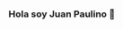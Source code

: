 ### Hola soy Juan Paulino 👋

<!--
**juan-paulatino/juan-paulatino** is a ✨ _special_ ✨ repository because its `README.md` (this file) appears on your GitHub profile.

Here are some ideas to get you started:

# 🔭 I’m currently working on Python
- 🌱 I’m currently learning Jupyter Notebooks
- 👯 I’m looking to collaborate on Empresa
- 🤔 I’m looking for help with ...
- 💬 Ask me about workout
- 📫 How to reach me: paulino29@gmail.com
- 😄 Pronouns: x
- ⚡ Fun fact: x
-->
